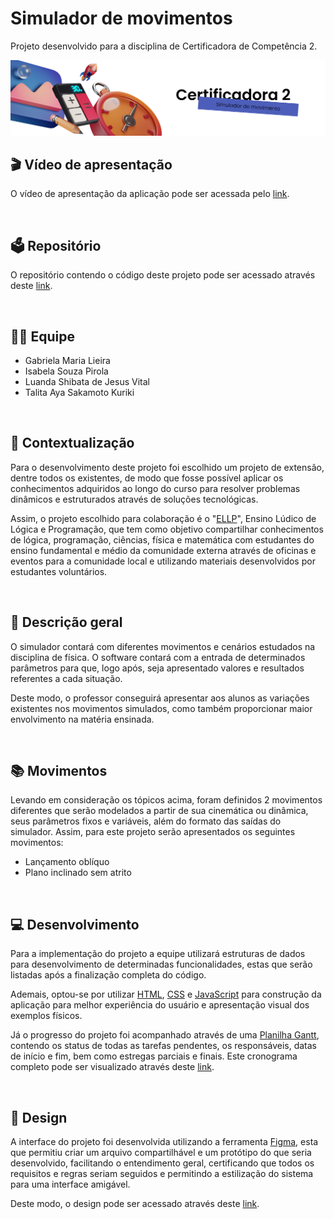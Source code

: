 # Simulador de movimentos
Projeto desenvolvido para a disciplina de Certificadora de Competência 2.

<img src="assets/github-cover.png" alt="capa">

<br>

## 🎬 Vídeo de apresentação
O vídeo de apresentação da aplicação pode ser acessada pelo [link](https://drive.google.com/file/d/1pfEYOtSfNR3swu8YAKpm425Cb3EkDRJe/view).

<br>

## 🗳️ Repositório
O repositório contendo o código deste projeto pode ser acessado através deste  [link](https://github.com/talita-aya/certificadora-2.git).

<br>


## 👩‍💻 Equipe

 - Gabriela Maria Lieira
 - Isabela Souza Pirola
 - Luanda Shibata de Jesus Vital
 - Talita Aya Sakamoto Kuriki

<br>

## 📝 Contextualização 
Para o desenvolvimento deste projeto foi escolhido um projeto de extensão, dentre todos os existentes, de modo que fosse possível aplicar os conhecimentos adquiridos ao longo do curso para resolver problemas dinâmicos e estruturados através de soluções tecnológicas.

Assim, o projeto escolhido para colaboração é o "[ELLP](https://grupoellp.com.br)", Ensino Lúdico de Lógica e Programação, que tem como objetivo compartilhar conhecimentos de lógica, programação, ciências, física e matemática com estudantes do ensino fundamental e médio da comunidade externa através de oficinas e eventos para a comunidade local e utilizando materiais desenvolvidos por estudantes voluntários.

<br>

## 📑 Descrição geral
    
O simulador contará com diferentes movimentos e cenários estudados na disciplina de física. O software contará com a entrada de determinados parâmetros para que, logo após, seja apresentado valores e resultados referentes a cada situação.

Deste modo, o professor conseguirá apresentar aos alunos as variações existentes nos movimentos simulados, como também proporcionar maior envolvimento na matéria ensinada.

<br>

## 📚 Movimentos
Levando em consideração os tópicos acima, foram definidos 2 movimentos diferentes que serão modelados a partir de sua cinemática ou dinâmica, seus parâmetros fixos e variáveis, além do formato das saídas do simulador.  Assim, para este projeto serão apresentados os seguintes movimentos:

 - Lançamento oblíquo
 - Plano inclinado sem atrito

<br>

## 💻 Desenvolvimento
Para a implementação do projeto a equipe utilizará estruturas de dados para desenvolvimento de determinadas funcionalidades, estas que serão listadas após a finalização completa do código.

Ademais, optou-se por utilizar [HTML](https://developer.mozilla.org/pt-BR/docs/Web/HTML), [CSS](https://developer.mozilla.org/pt-BR/docs/Web/CSS) e [JavaScript](https://developer.mozilla.org/pt-BR/docs/Web/JavaScript) para construção da aplicação para melhor experiência do usuário e apresentação visual dos exemplos físicos.

Já o progresso do projeto foi acompanhado através de uma  [Planilha Gantt](https://blog.runrun.it/planilha-de-gantt/#:~:text=O%20gr%C3%A1fico%20de%20gantt%20%C3%A9,a%20produtividade%20da%20sua%20%C3%A1rea.), contendo os status de todas as tarefas pendentes, os responsáveis, datas de início e fim, bem como estregas parciais e finais. Este cronograma completo pode ser visualizado através deste  [link](https://docs.google.com/spreadsheets/d/1qbgxmCJ9Iivr8_N4ZJ7DyNDE9fN0sk88/edit?usp=sharing&ouid=112152257061659035144&rtpof=true&sd=true).

<br>

## 🎨 Design
A interface do projeto foi desenvolvida utilizando a ferramenta  [Figma](https://www.google.com/url?sa=t&rct=j&q=&esrc=s&source=web&cd=&ved=2ahUKEwitvZDQr7mBAxUepZUCHXgoBgIQFnoECAcQAQ&url=https://www.figma.com/&usg=AOvVaw2ixWJnr7CgjXMg3QXfTz4u&opi=89978449), esta que permitiu criar um arquivo compartilhável e um protótipo do que seria desenvolvido, facilitando o entendimento geral, certificando que todos os requisitos e regras seriam seguidos e permitindo a estilização do sistema para uma interface amigável.

Deste modo, o design pode ser acessado através deste  [link](https://www.figma.com/file/ss9ay03SfhAUZWRk53YcQe/Simulador-de-Movimento?type=design&node-id=0%3A1&mode=design&t=Im1qehstFtwOetoz-1).

